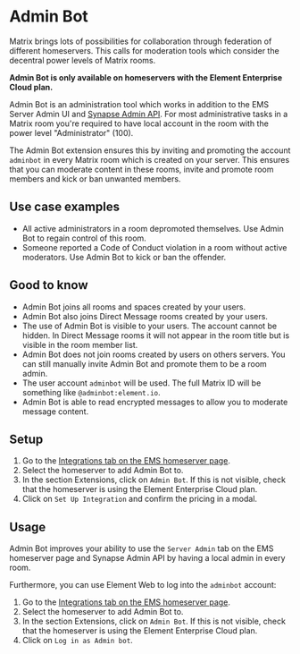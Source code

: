 # Admin Bot

Matrix brings lots of possibilities for collaboration through federation of different homeservers.
This calls for moderation tools which consider the decentral power levels of Matrix rooms.

**Admin Bot is only available on homeservers with the Element Enterprise Cloud plan.**

Admin Bot is an administration tool which works in addition to the EMS Server Admin UI and [Synapse Admin API](https://matrix-org.github.io/synapse/latest/usage/administration/admin_api/).
For most administrative tasks in a Matrix room you're required to have local account in the room with the power level "Administrator" (100).

The Admin Bot extension ensures this by inviting and promoting the account `adminbot` in every Matrix room which is created on your server.
This ensures that you can moderate content in these rooms, invite and promote room members and kick or ban unwanted members.

## Use case examples
* All active administrators in a room depromoted themselves. Use Admin Bot to regain control of this room.
* Someone reported a Code of Conduct violation in a room without active moderators. Use Admin Bot to kick or ban the offender.

## Good to know
* Admin Bot joins all rooms and spaces created by your users.
* Admin Bot also joins Direct Message rooms created by your users.
* The use of Admin Bot is visible to your users. The account cannot be hidden. In Direct Message rooms it will not appear in the room title but is visible in the room member list.
* Admin Bot does not join rooms created by users on others servers. You can still manually invite Admin Bot and promote them to be a room admin.
* The user account `adminbot` will be used. The full Matrix ID will be something like `@adminbot:element.io`.
* Admin Bot is able to read encrypted messages to allow you to moderate message content.

## Setup

1. Go to the [Integrations tab on the EMS homeserver page](https://ems.element.io/user/hosting#/integrations).
2. Select the homeserver to add Admin Bot to.
3. In the section Extensions, click on `Admin Bot`. If this is not visible, check that the homeserver is using the Element Enterprise Cloud plan.
4. Click on `Set Up Integration` and confirm the pricing in a modal.

## Usage

Admin Bot improves your ability to use the `Server Admin` tab on the EMS homeserver page and Synapse Admin API by having a local admin in every room.

Furthermore, you can use Element Web to log into the `adminbot` account:

1. Go to the [Integrations tab on the EMS homeserver page](https://ems.element.io/user/hosting#/integrations).
2. Select the homeserver to add Admin Bot to.
3. In the section Extensions, click on `Admin Bot`. If this is not visible, check that the homeserver is using the Element Enterprise Cloud plan.
4. Click on `Log in as Admin bot`.
